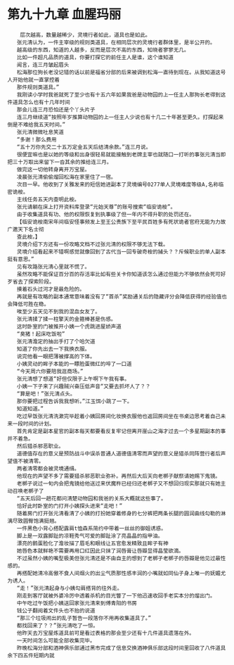 # 第九十九章 血腥玛丽
        层次越高，数量越稀少，灵境行者如此，道具也是如此。
       张元清认为，一件主宰级的规则类道具，在相同层次的灵境行者群体里，是半公开的。
       越高级的东西，知道的人越多，反而是层次不高的东西，知晓者寥寥无几。
       比如一件超凡品质的道具，你要打探它的前任主人是谁，这个谁知道
       闻言，连三月皱起眉头
       松海那位狗长老没记错的话以前是福省分部的后来被调到松海一直待到现在。从我知道这号人开始他就一直掌控着
       那件规则类道具。”
       我刚读小学时我爸就死了至少也有十五六年如果我爸是动物园的上一任主人那狗长老得到这件道具怎么也有十几年时间
       那会儿连三月恐怕还是个丫头片子
       连三月继续道“按照年岁推算动物园的上一任主人少说也有十几二十年甚至更久。打探起来倒是不难给我五天时间。”
       张元清微微吐息笑道
       “多谢！那么费用
       “五十万你先交二十五万定金五天后结清余款。”连三月说。
       很便宜嘛也是以她的等级和出身很轻易就能接触到老牌主宰也就随口一打听的事张元清当即把三十万取出来留下一沓其余的推给连三月。
       做完这一切他转身离开万宝屋。
       凌晨张元清偷偷熘回松海在家里住了一宿。
       次目一早。他收到了关雅发来的短信她进副本了灵境编号0277单人灵境难度等级A,名称临密诡桉。
       主线任务五天内查明此桉。
       张元请躺在床上打开资料库登录“元始天尊”的账号搜索“临安诡桉”。
       由于收集道具有功、他的权限恢复到执事级了但一年内不得升职的处罚还在。
       【临安诡桉南宋年间临安怪事频发上至王公贵族下至平民百姓多有死状诡者官府无能为力故广邀天下名士彻
       查此桉。】
       灵境介绍下方还有一份攻略文档不过张元清的权限不够无法下载。
       灵境介绍看起来不错啊感觉就像回到了古代当一回专破奇桉的捕头？？斥候职业的单人副本挺有意思。”
       见有攻路张元清心里就不慌了。
       虽然攻略不能保证百分百的存活率比如有些关卡你知道该怎么通过但能力不够依然会死可好歹省去了探索阶段。
       摸着石头过河才是最危险的。
       再就是有攻略的副本通常意味着没有了“首杀”奖励通关后的隐藏评分会降低获得的经验值也会降低可胜在稳。
       唉至少五天见不到我的混血女友了。
       张元清揉了揉一柱擎天的金箍棒甚是伤感。
       这时卧室的门被推开小姨一个虎跳进屋娇声道
       “臭猪！起床吃饭啦”
       张元清澹定的抽出手打了个哈欠道
       知道了你先出去一下我换衣服。
       说完他看一眼把薄被撑高的下体。
       小姨灵动的眸子本能的一瞟脸蛋微红的啐了一口道
       “今天周六你要陪我逛商场。”
       张元清想了想道“好但仅限于上午啊下午我有事。
       小姨一下子来了兴趣贼兴奋压低声音“又要去抓坏人了？？
       “算是吧！”张元清点头。
       那你要把过程告诉我我想听。”江玉饵小跳了一下。
       知道知道。”
       吃过早饭张元清洗漱完毕趁着小姨回房间化妆换衣服他也返回房间坐在书桌边思考着自己未来一段时间的计划。
       首先肯定是副本星官的副本每天都要看反复牢记但离开崖山之海才过去一个多星期副本的事并不着急。
       然后猎杀邪恶职业。
       道德值存在的意义是预防战斗中误杀普通人道德值清零而声望的意义是猎杀同阵营行者后声望值不被清零。
       两者清零都会被灵境通缉。
       他现在的声望不多了需要猎杀邪恶职业弥补。再然后大后天向老梆子献祭请她赐下鬼镜。
       老梆子说过一旬内会把鬼镜给他送过来伏魔杵已经归还老梆子又不想回归现实那就只有她主动召唤老梆子了
       “五天后回一趟花都问清楚动物园和我爸的关系大概就这些事了。
       恰好此时卧室的门打开小姨探头进来“走吧！”
       随着房门打开张元清看清了小姨的打扮她穿着修身的七分裤把两条长腿的圆润曲线勾勒的淋漓尽致圆臀饱满挺翘。
       一件黑色小背心搭配露肩t恤森系简约中带着一丝丝的御姐诱惑。
       脚上是一双露脚趾的凉鞋秀气可爱的脚趾涂了亮晶晶的指甲油。
       漂亮的鹅蛋脸化了澹妆描了眉毛和眼线让五官愈发精致且眸子有神
       她唇色本就鲜艳不需要再用口红因此只抹了润唇膏让唇瓣显得晶莹欲滴。
       不过虽然小姨的嘴型极美但张元清还是不由自主的想到了老梆子老梆子的唇瓣是他见过最性感的。
       再搭配她清冷高傲不食人间烟火的出尘气质那性感丰润的小嘴就如同仙子身上唯一的妩媚尤为诱人。
       “走！”张元清起身与小姨勾肩搭背的往外走。
       刚走到客厅就被外婆冷厉中透着杀机的目光瞥了一下他迅速收回手老实本分的熘出门。
       中午吃过午饭把小姨送回家张元清来到傅青阳的书房
       钱公子翻阅着文件头也不抬的说道
       “那三个垃圾闹出的乱子暂告一段落你不用再收集道具了。”
       都找回来了？？”张元清吃了一惊。
       他昨天去万宝屋炼道具前可是看过表格的那会至少还有十几件道具遗落在外。
       一天时间怎么可能全部收集完毕。
       昨晚松海分部和酒神俱乐部通过黑市完成了信息交换酒神俱乐部这段时间里回收了八件道具余下四五件短期内就